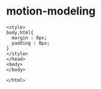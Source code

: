 # motion-modeling

<!DOCTYPE html>
<html>
<head>
  <meta charset = "utf-8" />
   <title> </title>
   
   <script> 
      window.onload = function() {
	    var canvas = document.createElement("canvas"),
		 ctx = canvas.getContext('2d');
		 
		 canvas.width = 800;
		 canvas.height = 800;
		 
		 document.body.appendChild(canvas);
		 
		 
		 var w = 50;
         var l = 75;
         var Ang_x =  12/13;
         var Ang_y = 5/13;
		 var g = 9.8; //m/s**2
		 var Vx = 10.419*.945;
		 var Vy = 4.341 * .945;
		 var t = 0;
          //x0 : 625,
          //y0 : 275,
		 
		 ctx.beginPath();
         ctx.moveTo(25,25);
         ctx.lineTo(25,275);
         ctx.lineTo(625,275);
         ctx.closePath();
         ctx.fillStyle = "#FFCC00";
         ctx.fill();
		 var x0 = 625;
		 var y0 = 275;
		 
		 setInterval(function (){
		 
		    var dt = .01;
			t += dt;
		    y0 -=(Vy - g*Ang_y*t);
			x0 -= (Vx - g*Ang_x*t);
		    
			 ctx.clearRect(0,0,canvas.width,canvas.height);
			 ctx.beginPath();
             ctx.moveTo(25,25);
             ctx.lineTo(25,275);
             ctx.lineTo(625,275);
             ctx.closePath();
             ctx.fillStyle = "#FFCC00";
             ctx.fill();
			 
			 
            ctx.beginPath();
            ctx.moveTo(x0,y0);
            ctx.lineTo((x0+w*Ang_y),(y0-w*Ang_x));
            ctx.lineTo(((x0+w*Ang_y)-l*Ang_x),((y0-w*Ang_x)-l*Ang_y));
            ctx.lineTo((x0-l*(Ang_x)),(y0-l*(Ang_y)));
            ctx.closePath();
            ctx.fillStyle = '#7FFF00';
            ctx.fill();
			
		 },50);
		 
		 //c.fillStyle = "black"
		 //c.fillRect(0,0,canvas.width,canvas.height);
	  };
	 </script>
	<style> 
	body,html{
	  margin : 0px;
	  padding : 0px;
	}
	</style>
	</head>
	<body>
	</body>
	
	</html>
